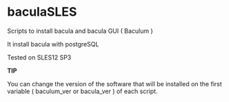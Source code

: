 # baculaSLES

Scripts to install bacula and bacula GUI ( Baculum )

It install bacula with postgreSQL

Tested on SLES12 SP3

**TIP**

You can change the version of the software that will be installed on the first variable ( baculum_ver or bacula_ver ) of each script.
